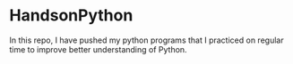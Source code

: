 # HandsonPython
In this repo, I have pushed my python programs that I practiced on regular time to improve better understanding of Python.
